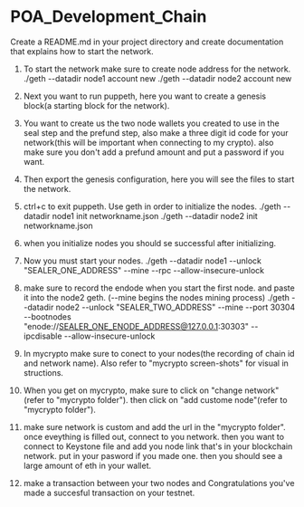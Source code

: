 # POA_Development_Chain

Create a README.md in your project directory and create documentation that explains how to start the network.

1. To start the network make sure to create node address for the network.
./geth --datadir node1 account new
./geth --datadir node2 account new

2. Next you want to run puppeth, here you want to create a genesis block(a starting block for the network). 

3. You want to create us the two node wallets you created to use in the seal step and the prefund step, also make a three digit id code for your network(this will be important when connecting to my crypto). also make sure you don't add a prefund amount and put a password if you want.

4. Then export the genesis configuration, here you will see the files to start the network.

5. ctrl+c to exit puppeth. Use geth in order to initialize the nodes.
./geth --datadir node1 init networkname.json
./geth --datadir node2 init networkname.json

6. when you initialize nodes you should se successful after initializing.

7. Now you must start your nodes.
./geth --datadir node1 --unlock "SEALER_ONE_ADDRESS" --mine --rpc --allow-insecure-unlock
8. make sure to record the endode when you start the first node. and paste it into the node2 geth. (--mine begins the nodes mining process)
./geth --datadir node2 --unlock "SEALER_TWO_ADDRESS" --mine --port 30304 --bootnodes "enode://SEALER_ONE_ENODE_ADDRESS@127.0.0.1:30303" --ipcdisable --allow-insecure-unlock

9. In mycrypto make sure to conect to your nodes(the recording of chain id and network name). Also refer to "mycrypto screen-shots" for visual in structions.

10. When you get on mycrypto, make sure to click on "change network"(refer to "mycrypto folder"). then click on "add custome node"(refer to "mycrypto folder").

11. make sure network is custom and add the url in the "mycrypto folder". once eveything is filled out, connect to you network. then you want to connect to Keystone file and add you node link that's in your blockchain network. put in your pasword if you made one. then you should see a large amount of eth in your wallet.

12. make a transaction between your two nodes and Congratulations you've made a succesful transaction on your testnet.

